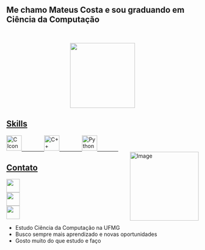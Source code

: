 ## Me chamo Mateus Costa e sou graduando em Ciência da Computação

&nbsp;&nbsp;&nbsp;&nbsp;&nbsp;&nbsp;&nbsp;&nbsp;&nbsp;&nbsp;&nbsp;&nbsp;&nbsp;
 <div align="center">

  <a href="https://github.com/CursinoCosta">
   <img align="center" height="170" src="https://github-readme-stats.vercel.app/api/top-langs/?username=CursinoCosta&layout=compact&langs_count=16&theme=midnight-purple"/>
 
</div>

 ## Skills 
<div style="display: inline_block" >
   <img style="height: 40px" alt="C Icon" src="https://cdn.jsdelivr.net/gh/devicons/devicon/icons/c/c-original.svg"/>
   &nbsp;&nbsp;&nbsp;&nbsp;&nbsp;&nbsp;&nbsp;&nbsp;&nbsp;&nbsp;&nbsp;&nbsp;&nbsp;
   <img style="height: 40px" alt="C++ Icon" src="https://cdn.jsdelivr.net/gh/devicons/devicon/icons/cplusplus/cplusplus-original.svg"/>
   &nbsp;&nbsp;&nbsp;&nbsp;&nbsp;&nbsp;&nbsp;&nbsp;&nbsp;&nbsp;&nbsp;&nbsp;&nbsp;
   <img style="height: 40px" alt="Python Icon" src="https://cdn.jsdelivr.net/gh/devicons/devicon/icons/python/python-original.svg" /> 
   &nbsp;&nbsp;&nbsp;&nbsp;&nbsp;&nbsp;&nbsp;&nbsp;&nbsp;&nbsp;&nbsp;&nbsp;&nbsp;
</div>
 <div style="display: inline_block">
   <img align="right" height="180em" alt="Image" src="https://randomc.net/image/3-gatsu%20no%20Lion/3-gatsu%20no%20Lion%202nd%20Season%20-%2021%20-%20Large%2036.jpg">
 </div>
   
</div>
 
 ## Contato
 <div> 
   <a href="https://www.linkedin.com/in/mateus-cursino-gomes-costa-874836204/" target="_blank"><img src="https://img.shields.io/badge/LinkedIn-0077B5?style=for-the-badge&logo=linkedin&logoColor=white" target="_blank" style="height: 35px"></></a>
  </br>
  <a href="https://www.instagram.com/cursino.costa/" target="_blank"><img src="https://img.shields.io/badge/-Instagram-%23333?style=for-the-badge&logo=instagram&logoColor=white" target="_blank" style="height: 35px"></></a>
  </br>
  <a href = "mailto: mateuscgcosta@gmail.com"><img src="https://img.shields.io/badge/-Gmail-%23333?style=for-the-badge&logo=gmail&logoColor=white" target="_blank" style="height: 35px"></></a>
</br>




- Estudo Ciência da Computação na UFMG
- Busco sempre mais aprendizado e novas oportunidades
- Gosto muito do que estudo e faço
